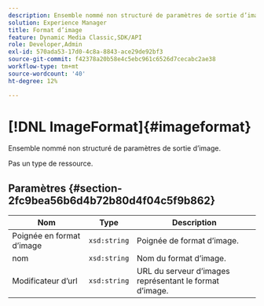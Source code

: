 ```yaml
---
description: Ensemble nommé non structuré de paramètres de sortie d’image.
solution: Experience Manager
title: Format d’image
feature: Dynamic Media Classic,SDK/API
role: Developer,Admin
exl-id: 570ada53-17d0-4c8a-8843-ace29de92bf3
source-git-commit: f42378a20b58e4c5ebc961c6526d7cecabc2ae38
workflow-type: tm+mt
source-wordcount: '40'
ht-degree: 12%

---
```


# [!DNL ImageFormat]{#imageformat}

Ensemble nommé non structuré de paramètres de sortie d’image.

Pas un type de ressource.

## Paramètres {#section-2fc9bea56b6d4b72b80d4f04c5f9b862}

| Nom | Type | Description |
|---|---|---|
| Poignée en format d’image | `xsd:string` | Poignée de format d’image. |
| nom | `xsd:string` | Nom du format d’image. |
| Modificateur d’url | `xsd:string` | URL du serveur d’images représentant le format d’image. |
